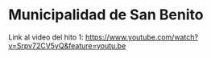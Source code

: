 # Municipalidad de San Benito

Link al video del hito 1: https://www.youtube.com/watch?v=Srpv72CV5yQ&feature=youtu.be
